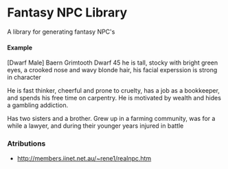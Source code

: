 # Fantasy NPC Library

A library for generating fantasy NPC's

#### Example

[Dwarf Male]
Baern Grimtooth
Dwarf 45
he is tall, stocky with bright green eyes, a crooked nose and wavy blonde hair, his facial experssion is strong in character

He is fast thinker, cheerful and prone to cruelty, has a job as a bookkeeper, and spends his free time on carpentry.
He is motivated by wealth and hides a gambling addiction.

Has two sisters and a brother.
Grew up in a farming community, was for a while a lawyer, and during their younger years injured in battle

### Atributions
- http://members.iinet.net.au/~rene1/realnpc.htm